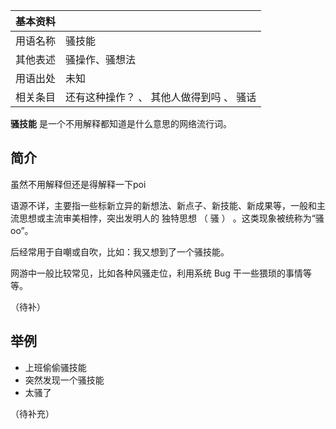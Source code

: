 |  **基本资料**  ||
|---|---|
|用语名称  |  骚技能   |
|其他表述  |  骚操作、骚想法   |
|用语出处  |  未知   |
|相关条目  |  还有这种操作？  、  其他人做得到吗  、  骚话   |
  
**骚技能** 是一个不用解释都知道是什么意思的网络流行词。

##  简介

虽然不用解释但还是得解释一下poi

语源不详，主要指一些标新立异的新想法、新点子、新技能、新成果等，一般和主流思想或主流审美相悖，突出发明人的  独特思想  （  骚  ）
。这类现象被统称为“骚oo”。

后经常用于自嘲或自吹，比如：我又想到了一个骚技能。

网游中一般比较常见，比如各种风骚走位，利用系统  Bug  干一些猥琐的事情等等。

（待补）

##  举例

  * 上班偷偷骚技能 
  * 突然发现一个骚技能 
  * 太骚了 

（待补充）